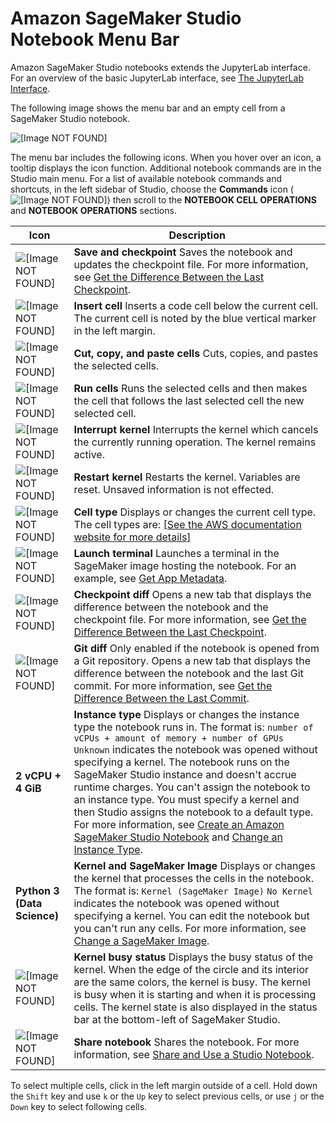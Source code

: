 # Amazon SageMaker Studio Notebook Menu Bar<a name="notebooks-menu"></a>

Amazon SageMaker Studio notebooks extends the JupyterLab interface\. For an overview of the basic JupyterLab interface, see [The JupyterLab Interface](https://jupyterlab.readthedocs.io/en/latest/user/interface.html)\.

The following image shows the menu bar and an empty cell from a SageMaker Studio notebook\.

![\[Image NOT FOUND\]](http://docs.aws.amazon.com/sagemaker/latest/dg/images/studio/studio-notebook-menu-bar.png)

The menu bar includes the following icons\. When you hover over an icon, a tooltip displays the icon function\. Additional notebook commands are in the Studio main menu\. For a list of available notebook commands and shortcuts, in the left sidebar of Studio, choose the **Commands** icon \( ![\[Image NOT FOUND\]](http://docs.aws.amazon.com/sagemaker/latest/dg/images/icons/Commands_squid.png)\) then scroll to the **NOTEBOOK CELL OPERATIONS** and **NOTEBOOK OPERATIONS** sections\.


| Icon | Description | 
| --- | --- | 
|  ![\[Image NOT FOUND\]](http://docs.aws.amazon.com/sagemaker/latest/dg/images/icons/Notebook_save_x2.png)  |  **Save and checkpoint** Saves the notebook and updates the checkpoint file\. For more information, see [Get the Difference Between the Last Checkpoint](notebooks-diff.md#notebooks-diff-checkpoint)\.  | 
|  ![\[Image NOT FOUND\]](http://docs.aws.amazon.com/sagemaker/latest/dg/images/icons/Notebook_insert_x2.png)  |  **Insert cell** Inserts a code cell below the current cell\. The current cell is noted by the blue vertical marker in the left margin\.  | 
|  ![\[Image NOT FOUND\]](http://docs.aws.amazon.com/sagemaker/latest/dg/images/icons/Notebook_cut_copy_paste_x2.png)  |  **Cut, copy, and paste cells** Cuts, copies, and pastes the selected cells\.  | 
|  ![\[Image NOT FOUND\]](http://docs.aws.amazon.com/sagemaker/latest/dg/images/icons/Notebook_run_x2.png)  |  **Run cells** Runs the selected cells and then makes the cell that follows the last selected cell the new selected cell\.  | 
|  ![\[Image NOT FOUND\]](http://docs.aws.amazon.com/sagemaker/latest/dg/images/icons/Notebook_interrupt_x2.png)  |  **Interrupt kernel** Interrupts the kernel which cancels the currently running operation\. The kernel remains active\.  | 
|  ![\[Image NOT FOUND\]](http://docs.aws.amazon.com/sagemaker/latest/dg/images/icons/Notebook_restart_x2.png)  |  **Restart kernel** Restarts the kernel\. Variables are reset\. Unsaved information is not effected\.  | 
|  ![\[Image NOT FOUND\]](http://docs.aws.amazon.com/sagemaker/latest/dg/images/icons/Notebook_cell_x2.png)  |  **Cell type** Displays or changes the current cell type\. The cell types are: [\[See the AWS documentation website for more details\]](http://docs.aws.amazon.com/sagemaker/latest/dg/notebooks-menu.html)  | 
|  ![\[Image NOT FOUND\]](http://docs.aws.amazon.com/sagemaker/latest/dg/images/icons/Notebook_terminal_x2.png)  |  **Launch terminal** Launches a terminal in the SageMaker image hosting the notebook\. For an example, see [Get App Metadata](notebooks-run-and-manage-metadata.md#notebooks-run-and-manage-metadata-app)\.  | 
|  ![\[Image NOT FOUND\]](http://docs.aws.amazon.com/sagemaker/latest/dg/images/icons/Notebook_checkpoint_x2.png)  |  **Checkpoint diff** Opens a new tab that displays the difference between the notebook and the checkpoint file\. For more information, see [Get the Difference Between the Last Checkpoint](notebooks-diff.md#notebooks-diff-checkpoint)\.  | 
|  ![\[Image NOT FOUND\]](http://docs.aws.amazon.com/sagemaker/latest/dg/images/icons/Notebook_git_x2.png)  |  **Git diff** Only enabled if the notebook is opened from a Git repository\. Opens a new tab that displays the difference between the notebook and the last Git commit\. For more information, see [Get the Difference Between the Last Commit](notebooks-diff.md#notebooks-diff-git)\.  | 
|  **2 vCPU \+ 4 GiB**  |  **Instance type** Displays or changes the instance type the notebook runs in\. The format is: `number of vCPUs + amount of memory + number of GPUs` `Unknown` indicates the notebook was opened without specifying a kernel\. The notebook runs on the SageMaker Studio instance and doesn't accrue runtime charges\. You can't assign the notebook to an instance type\. You must specify a kernel and then Studio assigns the notebook to a default type\. For more information, see [Create an Amazon SageMaker Studio Notebook](notebooks-create-notebook.md) and [Change an Instance Type](notebooks-run-and-manage-switch-instance-type.md)\.  | 
|  **Python 3 \(Data Science\)**  |  **Kernel and SageMaker Image** Displays or changes the kernel that processes the cells in the notebook\. The format is: `Kernel (SageMaker Image)` `No Kernel` indicates the notebook was opened without specifying a kernel\. You can edit the notebook but you can't run any cells\. For more information, see [Change a SageMaker Image](notebooks-run-and-manage-change-environment.md)\.  | 
|  ![\[Image NOT FOUND\]](http://docs.aws.amazon.com/sagemaker/latest/dg/images/icons/Notebook_kernel_x2.png)  |  **Kernel busy status** Displays the busy status of the kernel\. When the edge of the circle and its interior are the same colors, the kernel is busy\. The kernel is busy when it is starting and when it is processing cells\. The kernel state is also displayed in the status bar at the bottom\-left of SageMaker Studio\.  | 
|  ![\[Image NOT FOUND\]](http://docs.aws.amazon.com/sagemaker/latest/dg/images/icons/Notebook_share_x2.png)  |  **Share notebook** Shares the notebook\. For more information, see [Share and Use a Studio Notebook](notebooks-sharing.md)\.  | 

To select multiple cells, click in the left margin outside of a cell\. Hold down the `Shift` key and use `k` or the `Up` key to select previous cells, or use `j` or the `Down` key to select following cells\.